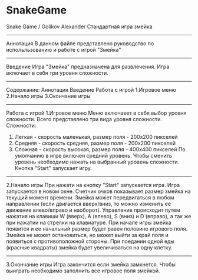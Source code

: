 # SnakeGame
Snake Game / Golikov Alexander 
Стандартная игра змейка
***
Аннотация
В данном файле представлено руководство по испольльзованию и работе с игрой "Змейка"
***
Введение
Игра "Змейка" предназначена для развлечения. Игра включает в себя три уровня сложности.
***
Содержание:
Аннотация
Введение
Работа с игрой
1.Игровое меню
2.Начало игры
3.Окончание игры
***
Работа с игрой
1.Игровое меню
Меню включаеет в себя выбор уровня сложности. Всего представлено три вида уровня сложности.
Сложности:
  1) Легкая - скорость маленькая, размер поля - 200x200 пикселей
  2) Средняя - скорость средняя, размер поля - 200x200 пикселей
  3) Сложная - скорость высокая, размер поля - 400x400 пикселей
По умолчанию в игре включен средний уровень. Чтобы сменить уровень необходимо нажать на выбранный уровень сложности.
Кнопка "Start" запускает игру.
***
2.Начало игры
При нажати на кнопку "Start" запускается игра. Игра запускается в новом окне. Счетчик очков показывает размер змейка на текущий момент времени. Змейка может передвигаться в любом направлении (если двигается вверх/вниз, то можно изменить ее движение влево/вправо и наоборот). Управление происходит путем нажатия на клавиши W (вверх), A (влево), S (вниз) и D (вправо), а так же при нажатии на стрелки на клавиатуре.
При начале игры змейка появится и ее начальный размер будет равен половине игрового поля. Змейка не может остановиться, но может выйти за край поля и появиться с противоположной стороны. При поедании одной еды (красные квадраты) змейка будет увеличиваться на одну клетку.
***
3.Окончание игры
Игра закончится если змейка замкнется.
Чтобы выиграть необходимо заполнить все игровое поля змейкой.
